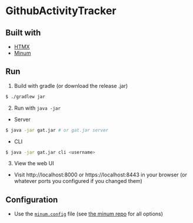 # GithubActivityTracker

## Built with
- [HTMX](https://htmx.org/)
- [Minum](https://github.com/byronka/minum)

## Run
1. Build with gradle (or download the release .jar)
```sh
$ ./gradlew jar
```

2. Run with `java -jar`
- Server
```sh
$ java -jar gat.jar # or gat.jar server
```

- CLI
```sh
$ java -jar gat.jar cli <username>
```

3. View the web UI
- Visit http://localhost:8000 or https://localhost:8443 in your browser (or whatever ports you configured if you changed them)

## Configuration
- Use the [`minum.config`](./minum.config) file (see [the minum repo](https://github.com/byronka/minum/blob/master/minum.config) for all options)